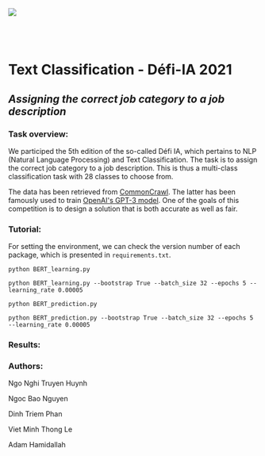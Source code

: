 <img align="left" src="https://github.com/nghitruyen/Text_Classification_Defi-IA-2021/blob/main/images/Logo_INSAvilletoulouse-RVB.png">
<br />
<br />
<br />
<br />

# Text Classification - Défi-IA 2021

## *Assigning the correct job category to a job description*

### Task overview:

We participed the 5th edition of the so-called Défi IA, which pertains to NLP (Natural Language Processing) and Text Classification. The task is to assign the correct job category to a job description. This is thus a multi-class classification task with 28 classes to choose from.

The data has been retrieved from [CommonCrawl](https://www.wikiwand.com/en/Common_Crawl). The latter has been famously used to train [OpenAI's GPT-3 model](https://www.wikiwand.com/en/GPT-3). One of the goals of this competition is to design a solution that is both accurate as well as fair.

### Tutorial:

For setting the environment, we can check the version number of each package, which is presented in `requirements.txt`.

`python BERT_learning.py`

`python BERT_learning.py --bootstrap True --batch_size 32 --epochs 5 --learning_rate 0.00005`

`python BERT_prediction.py`

`python BERT_prediction.py --bootstrap True --batch_size 32 --epochs 5 --learning_rate 0.00005`

### Results:

### Authors:

Ngo Nghi Truyen Huynh

Ngoc Bao Nguyen

Dinh Triem Phan

Viet Minh Thong Le

Adam Hamidallah

